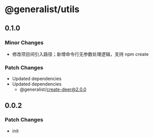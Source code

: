 # @generalist/utils

## 0.1.0

### Minor Changes

- 修改项目间引入路径；新增命令行无参数处理逻辑，支持 npm create

### Patch Changes

- Updated dependencies
- Updated dependencies
  - @generalist/create-deer@2.0.0

## 0.0.2

### Patch Changes

- init
